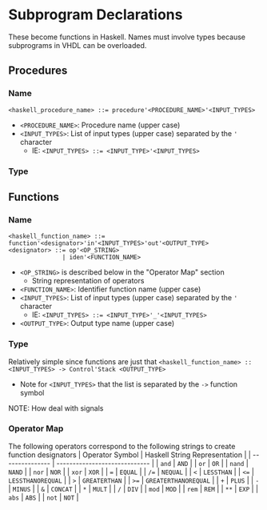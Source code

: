 # Subprogram Declarations
These become functions in Haskell.
Names must involve types because subprograms in VHDL can be overloaded.

## Procedures
### Name
`<haskell_procedure_name> ::= procedure'<PROCEDURE_NAME>'<INPUT_TYPES>`
- `<PROCEDURE_NAME>`: Procedure name (upper case)
- `<INPUT_TYPES>`: List of input types (upper case) separated by the `'` character
   - IE: `<INPUT_TYPES> ::= <INPUT_TYPE>'<INPUT_TYPES>`

### Type

## Functions
### Name
```
<haskell_function_name> ::= function'<designator>'in'<INPUT_TYPES>'out'<OUTPUT_TYPE>
<designator> ::= op'<OP_STRING>
               | iden'<FUNCTION_NAME>
```
- `<OP_STRING>` is described below in the "Operator Map" section
   - String representation of operators
- `<FUNCTION_NAME>`: Identifier function name (upper case)
- `<INPUT_TYPES>`: List of input types (upper case) separated by the `'` character
   - IE: `<INPUT_TYPES> ::= <INPUT_TYPE>'_'<INPUT_TYPES>`
- `<OUTPUT_TYPE>`: Output type name (upper case)

### Type
Relatively simple since functions are just that
`<haskell_function_name> :: <INPUT_TYPES> -> Control'Stack <OUTPUT_TYPE>`
- Note for `<INPUT_TYPES>` that the list is separated by the `->` function symbol

NOTE: How deal with signals

### Operator Map
The following operators correspond to the following strings to create function designators
| Operator Symbol | Haskell String Representation |
| --------------- | ----------------------------- |
| `and`           | `AND`                         |
| `or`            | `OR`                          |
| `nand`          | `NAND`                        |
| `nor`           | `NOR`                         |
| `xor`           | `XOR`                         |
| `=`             | `EQUAL`                       |
| `/=`            | `NEQUAL`                      |
| `<`             | `LESSTHAN`                    |
| `<=`            | `LESSTHANOREQUAL`             |
| `>`             | `GREATERTHAN`                 |
| `>=`            | `GREATERTHANOREQUAL`          |
| `+`             | `PLUS`                        |
| `-`             | `MINUS`                       |
| `&`             | `CONCAT`                      |
| `*`             | `MULT`                        |
| `/`             | `DIV`                         |
| `mod`           | `MOD`                         |
| `rem`           | `REM`                         |
| `**`            | `EXP`                         |
| `abs`           | `ABS`                         |
| `not`           | `NOT`                         |
